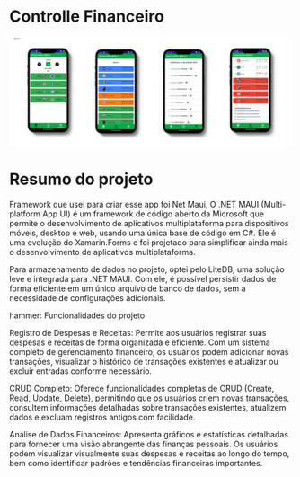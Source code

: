 # Controlle Financeiro

<p align="center">
<img loading="lazy" src="https://raw.githubusercontent.com/Marcos-Jose-DV/AppFutebol/main/AppFuteboll.png"/>
</p>
<h1>Resumo do projeto</h1>
<p>Framework que usei para criar esse app foi Net Maui, O .NET MAUI (Multi-platform App UI) é um framework de código aberto da Microsoft que permite o desenvolvimento de aplicativos multiplataforma para dispositivos móveis, desktop e web, usando uma única base de código em C#. Ele é uma evolução do Xamarin.Forms e foi projetado para simplificar ainda mais o desenvolvimento de aplicativos multiplataforma. </p>

<p>Para armazenamento de dados no projeto, optei pelo LiteDB, uma solução leve e integrada para .NET MAUI. Com ele, é possível persistir dados de forma eficiente em um único arquivo de banco de dados, sem a necessidade de configurações adicionais.</p>
hammer: Funcionalidades do projeto

Registro de Despesas e Receitas: Permite aos usuários registrar suas despesas e receitas de forma organizada e eficiente. Com um sistema completo de gerenciamento financeiro, os usuários podem adicionar novas transações, visualizar o histórico de transações existentes e atualizar ou excluir entradas conforme necessário.

CRUD Completo: Oferece funcionalidades completas de CRUD (Create, Read, Update, Delete), permitindo que os usuários criem novas transações, consultem informações detalhadas sobre transações existentes, atualizem dados e excluam registros antigos com facilidade.

Análise de Dados Financeiros: Apresenta gráficos e estatísticas detalhadas para fornecer uma visão abrangente das finanças pessoais. Os usuários podem visualizar visualmente suas despesas e receitas ao longo do tempo, bem como identificar padrões e tendências financeiras importantes.

